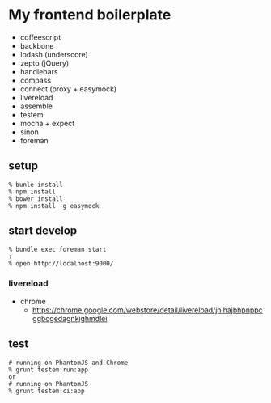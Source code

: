 # My frontend boilerplate

* coffeescript
* backbone
* lodash (underscore)
* zepto (jQuery)
* handlebars
* compass
* connect (proxy + easymock)
* livereload
* assemble
* testem
* mocha + expect
* sinon
* foreman

## setup

```
% bunle install
% npm install
% bower install
% npm install -g easymock
```

## start develop

```
% bundle exec foreman start
:
% open http://localhost:9000/
```

### livereload

* chrome
  * https://chrome.google.com/webstore/detail/livereload/jnihajbhpnppcggbcgedagnkighmdlei

## test

```
# running on PhantomJS and Chrome
% grunt testem:run:app
or
# running on PhantomJS
% grunt testem:ci:app
```
